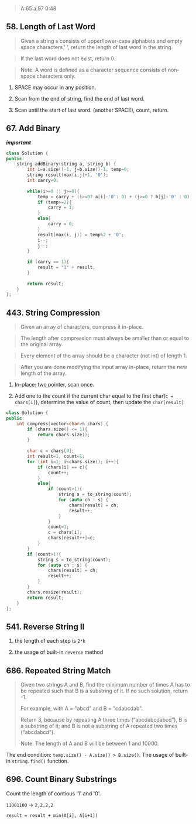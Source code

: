 > A:65 a:97 0:48

## 58. Length of Last Word

> Given a string s consists of upper/lower-case alphabets and empty space characters ' ', return the length of last word in the string.

> If the last word does not exist, return 0.

> Note: A word is defined as a character sequence consists of non-space characters only.

1. SPACE may occur in any position.

2. Scan from the end of string, find the end of last word.

3. Scan until the start of last word. (another SPACE), count, return.

## 67. Add Binary

***important***

```cpp
class Solution {
public:
    string addBinary(string a, string b) {
        int i=a.size()-1, j=b.size()-1, temp=0;
        string result(max(i,j)+1, '0');
        int carry=0;
        
        while(i>=0 || j>=0){
            temp = carry + (i>=0? a[i]-'0': 0) + (j>=0 ? b[j]-'0' : 0);
            if (temp>=2){
                carry = 1;
            }
            else{
                carry = 0;
            }
            result[max(i, j)] = temp%2 + '0';
            i--;
            j--;
        }
        
        if (carry == 1){
            result = "1" + result;
        }
        
        return result;
    }
};
```
## 443. String Compression

> Given an array of characters, compress it in-place.

> The length after compression must always be smaller than or equal to the original array.

> Every element of the array should be a character (not int) of length 1.

> After you are done modifying the input array in-place, return the new length of the array.

1. In-place: two pointer, scan once.

2. Add one to the count if the current char equal to the first char(```c = chars[i]```), determine the value of count, then update the ```char[result]```

```cpp
class Solution {
public:
    int compress(vector<char>& chars) {
        if (chars.size() <= 1){
            return chars.size();
        }
        
        char c = chars[0];
        int result=1, count=1;
        for (int i=1; i<chars.size(); i++){
            if (chars[i] == c){
                count++;
            }
            else{
                if (count>1){
                    string s = to_string(count);  
                    for (auto ch : s) {  
                        chars[result] = ch;
                        result++;
                    }
                }
                count=1;
                c = chars[i];
                chars[result++]=c;
            }
        }
        if (count>1){
            string s = to_string(count);  
            for (auto ch : s) {  
                chars[result] = ch;
                result++;
            }
        }
        chars.resize(result);
        return result;
    }
};
```

## 541. Reverse String II

1. the length of each step is ```2*k```

2. the usage of built-in ```reverse``` method

## 686. Repeated String Match

> Given two strings A and B, find the minimum number of times A has to be repeated such that B is a substring of it. If no such solution, return -1.
> 
> For example, with A = "abcd" and B = "cdabcdab".
> 
> Return 3, because by repeating A three times (“abcdabcdabcd”), B is a substring of it; and B is not a substring of A repeated two times ("abcdabcd").
> 
> Note:
> The length of A and B will be between 1 and 10000.

The end condition: ```temp.size() - A.size() > B.size()```. The usage of built-in ```string.find()``` function. 

## 696. Count Binary Substrings

Count the length of contious '1' and '0'.

```11001100``` -> ```2,2,2,2```

```result = result + min(A[i], A[i+1])```
